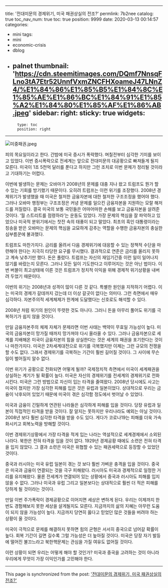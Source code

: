 
---
title: '전대미문의 경제위기, 미국 패권상실의 전조?'
permlink: 7b2nee
catalog: true
toc_nav_num: true
toc: true
position: 9999
date: 2020-03-13 00:14:57
categories:
- mini
tags:
- mini
- economic-crisis
- dblog
- palnet
thumbnail: 'https://cdn.steemitimages.com/DQmf7NnsqFLno3tA7Etr52UnnfVxmZNCFHXoameJ47LNnZ4/%E1%84%86%E1%85%B5%E1%84%8C%E1%85%AE%E1%86%BC%E1%84%91%E1%85%A2%E1%84%80%E1%85%AF%E1%86%AB.jpeg'
sidebar:
    right:
        sticky: true
widgets:
    -
        type: toc
        position: right
---


![미중패권.jpeg](https://cdn.steemitimages.com/DQmf7NnsqFLno3tA7Etr52UnnfVxmZNCFHXoameJ47LNnZ4/%E1%84%86%E1%85%B5%E1%84%8C%E1%85%AE%E1%86%BC%E1%84%91%E1%85%A2%E1%84%80%E1%85%AF%E1%86%AB.jpeg)


피의 목요일이라고 한다. 간밤에 미국 증시가 폭락했다. 며칠전부터 심각한 기미를 보이고 있었다. 이번 증시폭락으로 전세계는 앞으로 전대미문의 대공황으로 빠져들게 될지 모른다. 미국이 1조 5천억 달러를 푼다고 하지만 그런 조치로 이번 문제가 정리될 것이라고 기대하기는 어렵다.

이번에 발생하는 문제는 오바마가 2008년의 문제를 대충 지나 왔고 트럼프도 뭔가 할 수 있는 기회를 방기했기 때문이다. 오히려 트럼프는 이런 위기를 조장했다. 2008년 경제위기가 발생했을 때 미국은 철저한 금융자본에 대한 철저한 구조조정을 했어야 했다. 그러나 오바마 행정부는 구조조정은 커녕 문제를 일으킨 금융자본을 지원하는 모랄 해저드를 저질렀다. 결국 미국의 보통 국민들은 어마어마한 손해를 보고 금융자본을 살려준 것이다. ‘월 스트리트를 점령하라’는 운동도 있었다. 가장 문제의 핵심을 잘 파악하고 있었으나 미국적 분위기에서는 찻잔 속의 태풍이 되고 말았다. 최초의 흑인 대통령이라는 칭송을 받은 오바마는 문제의 핵심을 교묘하게 감추는 역할을 수행한 금융자본의 충실한 심부름꾼에 불과했다.

트럼프도 마찬가지다. 금리를 올려서 다음 경제위기에 대응할 수 있는 정책적 수단을 마련해야 한다는 지극히 타당한 요구를 무시했다. 결과적으로 연준은 금리를 올리지 못하고 계속 낮추기만 했다. 돈은 풀렸다. 트럼프는 자신의 재임기간중 이런 일이 일어나지 않기를 바랐는지 모른다. 그러나 모든 일이 기도한다고 이루어지는 것은 아닌 법이다. 이번 버블이 최고상태에 이른 것은 트럼프가 정치적 이익을 위해 경제적 위기상황을 내버려 두었기 때문이다.

이번의 위기는 2008년과 성격이 많이 다른 것 같다. 특별한 원인을 지적하기 어렵다. 이는 미국의 경제가 갈데까지 갔는데 더 이상 갈곳이 없다는 의미다. 그런 측면에서 매우 심각하다. 자본주의적 세계체제가 한계에 도달했다는 신호로도 해석할 수 있다.

2008년 처럼 위기의 원인이 뚜렷한 것도 아니다. 그러니 돈을 아무리 풀어도 위기를 극복하기가 쉽지 않을 것이다.

만일 금융자본주의 체제 자체가 문제라면 이번 사태는 백약이 무효일 가능성이 높다. 미국의 금융자본이 망가질 때까지 망가져야 다시 올라올 수 있다. 그러나 금융자본으로 세계를 지배해온 미국이 금융자본의 힘을 상실한다는 것은 세계의 패권을 포기한다는 것이나 마찬가지다. 미국은 2차세계대전으로 위기를 극복했지만 이제는 그런 규모의 전쟁을 할 수도 없다. 그래서 경제위기를 극복하는 기간이 훨씬 길어질 것이다. 그 사이에 무슨 일이 벌어질지 알수 없다.

이번 위기가 공황으로 전화되면 어떻게 될까? 국제정치적 측면에서 미국이 세계패권을 상실하는 계기가 될 확률이 높다. 미국은 자신의 경제위기를 전세계의 경제위기로 전화시킨다. 미국은 그런 방법으로 자신이 입는 타격을 줄여왔다. 2008년 당시에도 사고는 미국이 쳤지만 가장 심각한 피해를 입은 것은 유럽과 일본이었다. 상대적으로 우리는 금융이 낙후되어 있었기 때문에 미국이 겪은 심각함 정도에서 벗어날 수 있었다.

미국과 금융이 긴밀하게 연관된 나라들은 심각하게 피해를 입을 것이다. 당장 유럽과 일본이 직접적인 타격을 받을 것이다. 잘 알지는 못하지만 우리나라도 예외는 아닐 것이다. 2008년 보다 훨씬 심각한 타격을 받을 수도 있다. 게다가 코로나19는 피해를 더욱 가속화시키고 회복노력을 방해할 것이다.

이번 경제위기상황에서 가장 타격을 적게 입는 나라는 역설적으로 세계경제에서 소외된 나라다. 북한은 전혀 타격을 입을 것이 없다. 1929년 경제공황 때에도 소련은 전혀 타격을 입지 않았다. 그 결과 소련은 미국은 위협할 수 있는 패권세력으로 등장할 수 있었던 것이다.

중국과 러시아는 미국 유럽 일본이 겪는 것 보다 훨씬 가벼운 충격을 입을 것이다. 중국은 미국과 금융이 연결되는 것을 극구 피해왔다. 러시아도 미국과 경제적으로 일정한 거리를 유지해왔다. 물론 전세계가 연결되어 있는 상황에서 중국과 러시아도 피해를 입지 않을 수 없다. 그러나 미국과 유럽 그리고 일본보다는 상대적으로 훨씬 더 적은 피해를 당하게 될 것이라는 것이다.

만일 이번 주가폭락이 경제공황으로 이어지면 세상은 변하게 된다. 우리는 이제까지 한번도 경험해보지 못한 세상을 살게될지도 모른다. 지금까지의 삶의 지혜는 아무런 도움이 되지 않을 가능성이 높다. 지금까지 당연히 옳다고 믿었던 많은 것들을 버려야 하는 상황이 올 것이다.

미국이 극적으로 문제를 해결하지 못하면 힘의 균형은 서서히 중국으로 넘어갈 확률이 높다. 회복 기간이 길면 길수록 그럴 가능성은 더 높아질 것이다. 미국은 당장 자기 발등에 떨어진 불끄느라고 북한핵문제는 관심을 가질 여유도 없어질 것이다.

이런 상황이 되면 우리는 어떻게 해야 할 것인가? 미국과 중국을 고려하는 것이 아니라 우리에게 무엇이 가장 이익인가를 고민해야 한다.

- - -

This page is synchronized from the post: ['전대미문의 경제위기, 미국 패권상실의 전조?'](https://steemit.com/@oldstone/7b2nee)
